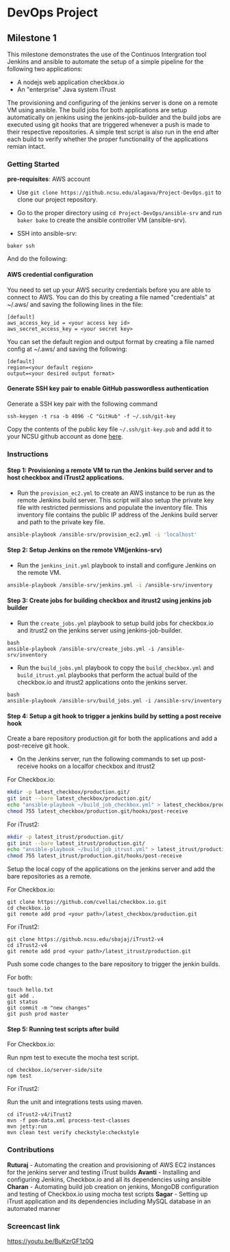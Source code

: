 # DevOps Project 
## Milestone 1
 This milestone demonstrates the use of the Continuos Intergration tool Jenkins and ansible to automate the setup of a simple pipeline for the following two applications:
- A nodejs web application checkbox.io
- An "enterprise" Java system iTrust
 
 The provisioning and configuring of the jenkins server is done on a remote VM using ansible. The build jobs for both applications are setup automatically on jenkins using the jenkins-job-builder and the build jobs are executed using git hooks that are triggered whenever a push is made to their respective repositories. A simple test script is also run in the end after each build to verify whether the proper functionality of the applications remian intact.
   
 ### Getting Started
 **pre-requisites**: AWS account

- Use `git clone https://github.ncsu.edu/alagava/Project-DevOps.git` to clone our project repository.
 
- Go to the proper directory using `cd Project-DevOps/ansible-srv` and run `baker bake` to create the ansible controller VM (ansible-srv).
- SSH into ansible-srv:
 ```
 baker ssh
 ```
And do the following:



#### AWS credential configuration 
 You need to set up your AWS security credentials before you are able
 to connect to AWS. You can do this by creating a file named "credentials" at ~/.aws/ 
 and saving the following lines in the file:

    [default]
    aws_access_key_id = <your access key id>
    aws_secret_access_key = <your secret key>
    
 You can set the default region and output format by creating a file named config at ~/.aws/ and saving the following:

    [default]
    region=<your default region>
    output=<your desired output format>



#### Generate SSH key pair to enable GitHub passwordless authentication 
Generate a SSH key pair with the following command
```
ssh-keygen -t rsa -b 4096 -C "GitHub" -f ~/.ssh/git-key
```
Copy the contents of the public key file `~/.ssh/git-key.pub` and add it to your NCSU github account as done [here](https://help.github.com/en/articles/adding-a-new-ssh-key-to-your-github-account).

### Instructions
#### Step 1: Provisioning a remote VM to run the Jenkins build server and to host checkbox and iTrust2 applications.

- Run the `provision_ec2.yml` to create an AWS instance to be run as the remote Jenkins build server. This script will also setup the private key file with restricted permissions and populate the inventory file. This inventory file contains the public IP address of the Jenkins build server and path to the private key file. 

```bash
ansible-playbook /ansible-srv/provision_ec2.yml -i 'localhost'
```
#### Step 2: Setup Jenkins on the remote VM(jenkins-srv)

- Run the `jenkins_init.yml` playbook to install and configure Jenkins on the remote VM.
```bash
ansible-playbook /ansible-srv/jenkins.yml -i /ansible-srv/inventory
```

#### Step 3: Create jobs for building checkbox and itrust2 using jenkins job builder

- Run the `create_jobs.yml` playbook to setup build jobs for checkbox.io and itrust2 on the jenkins server using jenkins-job-builder.

```
bash
ansible-playbook /ansible-srv/create_jobs.yml -i /ansible-srv/inventory
```
- Run the `build_jobs.yml` playbook to copy the `build_checkbox.yml` and `build_itrust.yml` playbooks that perform the actual build of the checkbox.io and itrust2 applications onto the jenkins server.

```
bash
ansible-playbook /ansible-srv/build_jobs.yml -i /ansible-srv/inventory
```

#### Step 4: Setup a git hook to trigger a jenkins build by setting a post receive hook

Create a bare repository production.git for both the applications and add a post-receive git hook. 

- On the Jenkins server, run the following commands to set up post-receive hooks on a localfor checkbox and itrust2

For Checkbox.io:
```bash
mkdir -p latest_checkbox/production.git/
git init --bare latest_checkbox/production.git/
echo "ansible-playbook ~/build_job_checkbox.yml" > latest_checkbox/production.git/hooks/post-receive
chmod 755 latest_checkbox/production.git/hooks/post-receive
```
For iTrust2:
```bash
mkdir -p latest_itrust/production.git/
git init --bare latest_itrust/production.git/
echo "ansible-playbook ~/build_job_itrust.yml" > latest_itrust/production.git/hooks/post-receive
chmod 755 latest_itrust/production.git/hooks/post-receive
```

Setup the local copy of the applications on the jenkins server and add the bare repositories as a remote.

For Checkbox.io:
```
git clone https://github.com/cvellai/checkbox.io.git
cd checkbox.io
git remote add prod <your path>/latest_checkbox/production.git
```
For iTrust2:
```
git clone https://github.ncsu.edu/sbajaj/iTrust2-v4
cd iTrust2-v4
git remote add prod <your path>/latest_itrust/production.git
```

Push some code changes to the bare repository to trigger the jenkin builds.

For both:
```
touch hello.txt
git add .
git status
git commit -m "new changes"
git push prod master
```
#### Step 5: Running test scripts after build  
 For Checkbox.io:
 
 Run npm test to execute the mocha test script.
 
 ```
 cd checkbox.io/server-side/site
 npm test
 ```
 
 For iTrust2:
 
 Run the unit and integrations tests using maven.
 
 ```
 cd iTrust2-v4/iTrust2
 mvn -f pom-data.xml process-test-classes
 mvn jetty:run
 mvn clean test verify checkstyle:checkstyle
 ```
 
### Contributions

  **Ruturaj** - Automating the creation and provisioning of AWS EC2 instances for the jenkins server and testing iTrust builds
  **Avanti** - Installing and configuring Jenkins, Checkbox.io and all its dependencies using ansible                          
  **Charan** - Automating build job creation on jenkins, MongoDB configuration and testing of Checkbox.io using mocha test scripts
  **Sagar** - Setting up iTrust application and its dependencies including MySQL database in an automated manner
 

 ### Screencast link
 
 https://youtu.be/BuKzrGF1z0Q
 
